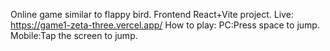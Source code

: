 Online game similar to flappy bird.
Frontend React+Vite project.
Live: https://game1-zeta-three.vercel.app/
How to play: PC:Press space to jump. Mobile:Tap the screen to jump.
